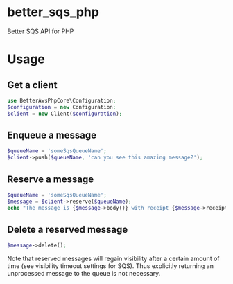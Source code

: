 # better_sqs_php
Better SQS API for PHP

# Usage

## Get a client

```php
use BetterAwsPhpCore\Configuration;
$configuration = new Configuration;
$client = new Client($configuration);
```

## Enqueue a message

```php
$queueName = 'someSqsQueueName';
$client->push($queueName, 'can you see this amazing message?');
```

## Reserve a message

```php
$queueName = 'someSqsQueueName';
$message = $client->reserve($queueName);
echo "The message is {$message->body()} with receipt {$message->receiptHandle()}";
```

## Delete a reserved message

```php
$message->delete();
```

Note that reserved messages will regain visibility after a certain amount of time (see visibility timeout settings for
SQS). Thus explicitly returning an unprocessed message to the queue is not necessary.